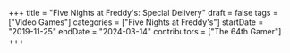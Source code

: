 +++
title = "Five Nights at Freddy's: Special Delivery"
draft = false
tags = ["Video Games"]
categories = ["Five Nights at Freddy's"]
startDate = "2019-11-25"
endDate = "2024-03-14"
contributors = ["The 64th Gamer"]
+++

